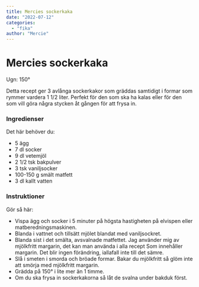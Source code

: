 ```yaml
---
title: Mercies sockerkaka
date: "2022-07-12"
categories:
  - "fika"
author: "Mercie"
---
```


# Mercies sockerkaka

Ugn: 150&#176;

Detta recept ger 3 avlånga sockerkakor som gräddas samtidigt i formar som rymmer vardera 1 1/2 liter. Perfekt för den som ska ha kalas eller för den som vill göra några stycken åt gången för att frysa in.

### Ingredienser

Det här behöver du:

- 5 ägg
- 7 dl socker
- 9 dl vetemjöl
- 2 1/2 tsk bakpulver
- 3 tsk vaniljsocker
- 100-150 g smält matfett
- 3 dl kallt vatten

### Instruktioner

Gör så här:

- Vispa ägg och socker i 5 minuter på högsta hastigheten på elvispen eller matberedningsmaskinen.
- Blanda i vattnet och tillsätt mjölet blandat med vaniljsockret.
- Blanda sist i det smälta, avsvalnade matfettet. Jag använder mig av mjölkfritt margarin, det kan man använda i alla recept Som innehåller margarin. Det blir ingen förändring, iallafall inte till det sämre.
- Slå i smeten i smorda och bröade formar. Bakar du mjölkfritt så glöm inte att smörja med mjölkfritt margarin.
- Grädda på 150&#176; i lite mer än 1 timme.
- Om du ska frysa in sockerkakorna så låt de svalna under bakduk först.
